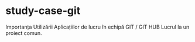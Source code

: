 # study-case-git
Importanța Utilizării Aplicațiilor de lucru în echipă GIT / GIT HUB Lucrul la un proiect comun.
